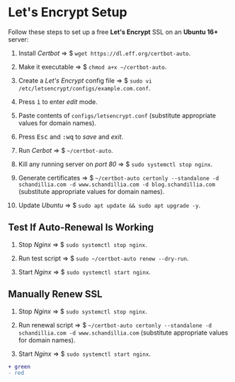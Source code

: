 # Let's Encrypt Setup

Follow these steps to set up a free **Let's Encrypt** SSL on an **Ubuntu 16+** server:

1. Install *Certbot* => $ `wget https://dl.eff.org/certbot-auto`.

2. Make it executable => $ `chmod a+x ~/certbot-auto`.

3. Create a *Let's Encrypt* config file => $  `sudo vi /etc/letsencrypt/configs/example.com.conf`.

4. Press <kbd>i</kbd> to enter *edit* mode.

5. Paste contents of `configs/letsencrypt.conf` (substitute appropriate values for domain names).

6. Press <kbd>Esc</kbd> and <kbd>:</kbd><kbd>w</kbd><kbd>q</kbd> to *save* and *exit*.

7. Run *Cerbot* => $ `~/certbot-auto`.

8. Kill any running server on *port 80* => $ `sudo systemctl stop nginx`.

9. Generate certificates => $ `~/certbot-auto certonly --standalone -d schandillia.com -d www.schandillia.com -d blog.schandillia.com` (substitute appropriate values for domain names).

10. Update *Ubuntu* => $ `sudo apt update && sudo apt upgrade -y`.

## Test If Auto-Renewal Is Working
1. Stop *Nginx* => $ `sudo systemctl stop nginx`.

2. Run test script => $ `sudo ~/certbot-auto renew --dry-run`.

3. Start *Nginx* => $ `sudo systemctl start nginx`.

## Manually Renew SSL

1. Stop *Nginx* => $ `sudo systemctl stop nginx`.

2. Run renewal script => $ `~/certbot-auto certonly --standalone -d schandillia.com -d www.schandillia.com` (substitute appropriate values for domain names).

3. Start *Nginx* => $ `sudo systemctl start nginx`.

```diff
+ green
- red
```
